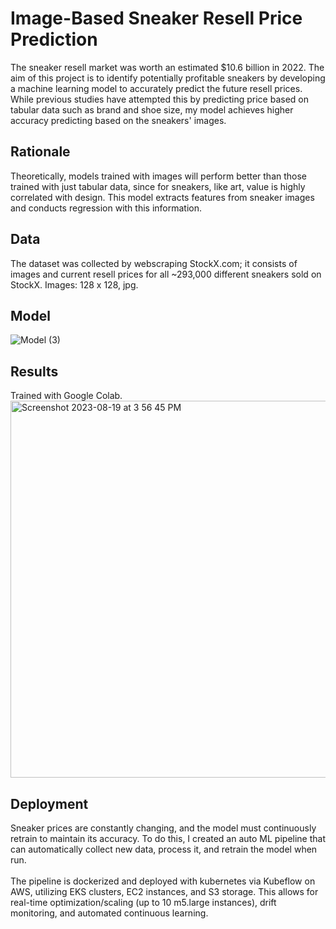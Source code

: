 # Image-Based Sneaker Resell Price Prediction

The sneaker resell market was worth an estimated $10.6 billion in 2022. The aim of this project is to identify potentially profitable sneakers by developing a machine learning model to accurately predict the future resell prices. While previous studies have attempted this by predicting price based on tabular data such as brand and shoe size, my model achieves higher accuracy predicting based on the sneakers' images.

## Rationale
Theoretically, models trained with images will perform better than those trained with just tabular data, since for sneakers, like art, value is highly correlated with design. This model extracts features from sneaker images and conducts regression with this information.

## Data
The dataset was collected by webscraping StockX.com; it consists of images and current resell prices for all ~293,000 different sneakers sold on StockX. 
Images: 128 x 128, jpg.

## Model
![Model (3)](https://github.com/Franklin-bot/ImageBasedSneakerPrediction/assets/63462715/e8bbce3f-6a67-489b-8397-cdda19b771f5)

## Results
Trained with Google Colab.\
<img width="603" alt="Screenshot 2023-08-19 at 3 56 45 PM" src="https://github.com/Franklin-bot/ImageBasedSneakerPrediction/assets/63462715/9f85fc78-4760-4151-a92d-8c40a476435f">

## Deployment
Sneaker prices are constantly changing, and the model must continuously retrain to maintain its accuracy. To do this, I created an auto ML pipeline that can automatically collect new data, process it, and retrain the model when run. \
\
The pipeline is dockerized and deployed with kubernetes via Kubeflow on AWS, utilizing EKS clusters, EC2 instances, and S3 storage. This allows for real-time optimization/scaling (up to 10 m5.large instances), drift monitoring, and automated continuous learning.



